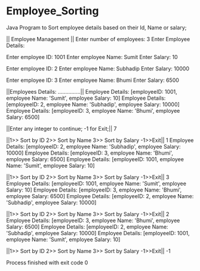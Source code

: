# Employee_Sorting
Java Program to Sort employee details based on their Id, Name or salary;


|| Employee Management ||
Enter number of employees: 
3
Enter Employee Details: 

Enter employee ID: 
1001
Enter employee Name: 
Sumit
Enter Salary: 
10

Enter employee ID: 
2
Enter employee Name: 
Subhadip
Enter Salary: 
10000

Enter employee ID: 
3
Enter employee Name: 
Bhumi
Enter Salary: 
6500

||Employees Details: ...............||
Employee Details: [employeeID: 1001, employee Name: 'Sumit', employee Salary: 10]
Employee Details: [employeeID: 2, employee Name: 'Subhadip', employee Salary: 10000]
Employee Details: [employeeID: 3, employee Name: 'Bhumi', employee Salary: 6500]

||Enter any integer to continue; -1 for Exit;||
7

||1>> Sort by ID  2>> Sort by Name  3>> Sort by Salary -1>>Exit||
1
Employee Details: [employeeID: 2, employee Name: 'Subhadip', employee Salary: 10000]
Employee Details: [employeeID: 3, employee Name: 'Bhumi', employee Salary: 6500]
Employee Details: [employeeID: 1001, employee Name: 'Sumit', employee Salary: 10]

||1>> Sort by ID  2>> Sort by Name  3>> Sort by Salary -1>>Exit||
3
Employee Details: [employeeID: 1001, employee Name: 'Sumit', employee Salary: 10]
Employee Details: [employeeID: 3, employee Name: 'Bhumi', employee Salary: 6500]
Employee Details: [employeeID: 2, employee Name: 'Subhadip', employee Salary: 10000]

||1>> Sort by ID  2>> Sort by Name  3>> Sort by Salary -1>>Exit||
2
Employee Details: [employeeID: 3, employee Name: 'Bhumi', employee Salary: 6500]
Employee Details: [employeeID: 2, employee Name: 'Subhadip', employee Salary: 10000]
Employee Details: [employeeID: 1001, employee Name: 'Sumit', employee Salary: 10]

||1>> Sort by ID  2>> Sort by Name  3>> Sort by Salary -1>>Exit||
-1

Process finished with exit code 0
